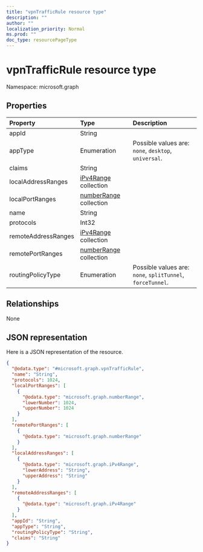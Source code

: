```yaml
---
title: "vpnTrafficRule resource type"
description: ""
author: ""
localization_priority: Normal
ms.prod: ""
doc_type: resourcePageType
---
```


# vpnTrafficRule resource type


Namespace: microsoft.graph



## Properties
|Property|Type|Description|
|:---|:---|:---|
|appId|String||
|appType|Enumeration| Possible values are: `none`, `desktop`, `universal`.|
|claims|String||
|localAddressRanges|[iPv4Range](../resources/ipv4range.md) collection||
|localPortRanges|[numberRange](../resources/numberrange.md) collection||
|name|String||
|protocols|Int32||
|remoteAddressRanges|[iPv4Range](../resources/ipv4range.md) collection||
|remotePortRanges|[numberRange](../resources/numberrange.md) collection||
|routingPolicyType|Enumeration| Possible values are: `none`, `splitTunnel`, `forceTunnel`.|

## Relationships
None

## JSON representation
Here is a JSON representation of the resource.
<!-- {
  "blockType": "resource",
  "@odata.type": "microsoft.graph.vpnTrafficRule"
}
-->
``` json
{
  "@odata.type": "#microsoft.graph.vpnTrafficRule",
  "name": "String",
  "protocols": 1024,
  "localPortRanges": [
    {
      "@odata.type": "microsoft.graph.numberRange",
      "lowerNumber": 1024,
      "upperNumber": 1024
    }
  ],
  "remotePortRanges": [
    {
      "@odata.type": "microsoft.graph.numberRange"
    }
  ],
  "localAddressRanges": [
    {
      "@odata.type": "microsoft.graph.iPv4Range",
      "lowerAddress": "String",
      "upperAddress": "String"
    }
  ],
  "remoteAddressRanges": [
    {
      "@odata.type": "microsoft.graph.iPv4Range"
    }
  ],
  "appId": "String",
  "appType": "String",
  "routingPolicyType": "String",
  "claims": "String"
}
```

